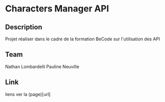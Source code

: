 # Characters Manager API

## Description

Projet réaliser dans le cadre de la formation BeCode sur l'utilisation des API

## Team

Nathan Lombardelli
Pauline Neuville

## Link

liens ver la (page)[url]
